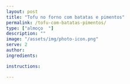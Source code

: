 ```yaml
---
layout: post
title: "Tofu no forno com batatas e pimentos"
permalink: /tofu-com-batatas-pimentos/
type: ["almoço  "]
description: ""
image: "/assets/img/photo-icon.png"
serve: 2
author: 
ingredients:

instructions:

---
```


